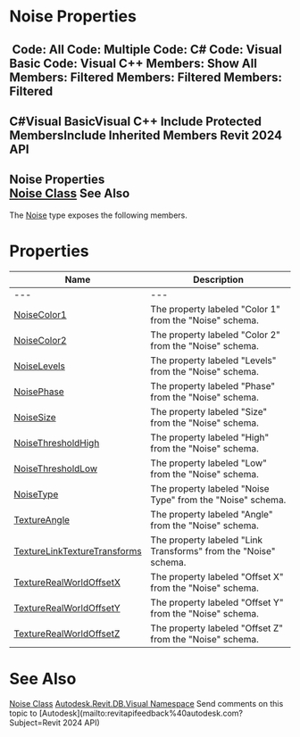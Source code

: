 # Noise Properties

﻿
 Code: All Code: Multiple Code: C# Code: Visual Basic Code: Visual C++  Members: Show All Members: Filtered Members: Filtered Members: Filtered   
---  
C#Visual BasicVisual C++
Include Protected MembersInclude Inherited Members
Revit 2024 API  
---  
Noise Properties  
[Noise Class](71c2801a-771b-97ce-3ef4-4c4e0904c5ec.md "Noise Class") See Also  
---  
The [Noise](71c2801a-771b-97ce-3ef4-4c4e0904c5ec.md "Noise Class") type exposes the following members.
# Properties
| Name | Description |
| --- | --- |
| --- | --- | --- |
| [NoiseColor1](9ae41868-dd27-3f90-7cf8-8dd660be9c1f.md "NoiseColor1 Property") | The property labeled "Color 1" from the "Noise" schema. |
| [NoiseColor2](f56afd44-bb4a-d6ff-411a-a724445c2954.md "NoiseColor2 Property") | The property labeled "Color 2" from the "Noise" schema. |
| [NoiseLevels](8529898b-8a9e-f3dd-8ced-7e03aea405b7.md "NoiseLevels Property") | The property labeled "Levels" from the "Noise" schema. |
| [NoisePhase](242adaa0-1c74-8a7b-60b0-fb7243391225.md "NoisePhase Property") | The property labeled "Phase" from the "Noise" schema. |
| [NoiseSize](e35ef81d-6838-8d52-f879-5a1d566b2fe0.md "NoiseSize Property") | The property labeled "Size" from the "Noise" schema. |
| [NoiseThresholdHigh](e08807a7-a8fa-76f6-738b-ea98d954cc39.md "NoiseThresholdHigh Property") | The property labeled "High" from the "Noise" schema. |
| [NoiseThresholdLow](2577952c-8653-c669-f8b8-c4fc3b01edd2.md "NoiseThresholdLow Property") | The property labeled "Low" from the "Noise" schema. |
| [NoiseType](61a19711-0c66-1811-178c-ee9aec3b1b25.md "NoiseType Property") | The property labeled "Noise Type" from the "Noise" schema. |
| [TextureAngle](1007a66e-fc52-2567-f089-349728973048.md "TextureAngle Property") | The property labeled "Angle" from the "Noise" schema. |
| [TextureLinkTextureTransforms](2bb5bc1b-094f-d31b-163b-b51386c56048.md "TextureLinkTextureTransforms Property") | The property labeled "Link Transforms" from the "Noise" schema. |
| [TextureRealWorldOffsetX](1aa4db18-1cac-878e-506c-12a9aad40fa0.md "TextureRealWorldOffsetX Property") | The property labeled "Offset X" from the "Noise" schema. |
| [TextureRealWorldOffsetY](54d11e3d-30b2-5fc1-d9fd-9bd0ddfe2cd1.md "TextureRealWorldOffsetY Property") | The property labeled "Offset Y" from the "Noise" schema. |
| [TextureRealWorldOffsetZ](0d1f4cbb-dd95-5b42-42b9-b59c03296985.md "TextureRealWorldOffsetZ Property") | The property labeled "Offset Z" from the "Noise" schema. |

# See Also
[Noise Class](71c2801a-771b-97ce-3ef4-4c4e0904c5ec.md "Noise Class")
[Autodesk.Revit.DB.Visual Namespace](f5a10581-6ac2-be19-0e32-f87d05bc8b83.md "Autodesk.Revit.DB.Visual Namespace")
Send comments on this topic to [Autodesk](mailto:revitapifeedback%40autodesk.com?Subject=Revit 2024 API)